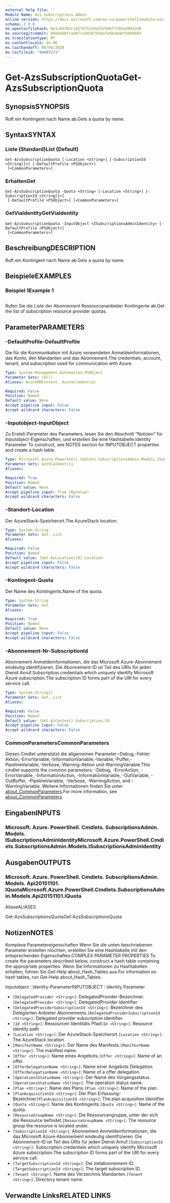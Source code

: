 ```yaml
---
external help file: ''
Module Name: Azs.Subscriptions.Admin
online version: https://docs.microsoft.com/en-us/powershell/module/azs.subscriptions.admin/get-azssubscriptionquota
schema: 2.0.0
ms.openlocfilehash: 8e1c03393c1d276f5c93425250bf7202e49022d8
ms.sourcegitcommit: 09eb4dbfcad6fce303b793dafe9bebdef589db03
ms.translationtype: MT
ms.contentlocale: de-DE
ms.lasthandoff: 08/08/2020
ms.locfileid: "94007271"
---
```

# <span data-ttu-id="2e85b-101">Get-AzsSubscriptionQuota</span><span class="sxs-lookup"><span data-stu-id="2e85b-101">Get-AzsSubscriptionQuota</span></span>

## <span data-ttu-id="2e85b-102">Synopsis</span><span class="sxs-lookup"><span data-stu-id="2e85b-102">SYNOPSIS</span></span>
<span data-ttu-id="2e85b-103">Ruft ein Kontingent nach Name ab.</span><span class="sxs-lookup"><span data-stu-id="2e85b-103">Gets a quota by name.</span></span>

## <span data-ttu-id="2e85b-104">Syntax</span><span class="sxs-lookup"><span data-stu-id="2e85b-104">SYNTAX</span></span>

### <span data-ttu-id="2e85b-105">Liste (Standard)</span><span class="sxs-lookup"><span data-stu-id="2e85b-105">List (Default)</span></span>
```
Get-AzsSubscriptionQuota [-Location <String>] [-SubscriptionId <String[]>] [-DefaultProfile <PSObject>]
 [<CommonParameters>]
```

### <span data-ttu-id="2e85b-106">Erhalten</span><span class="sxs-lookup"><span data-stu-id="2e85b-106">Get</span></span>
```
Get-AzsSubscriptionQuota -Quota <String> [-Location <String>] [-SubscriptionId <String[]>]
 [-DefaultProfile <PSObject>] [<CommonParameters>]
```

### <span data-ttu-id="2e85b-107">GetViaIdentity</span><span class="sxs-lookup"><span data-stu-id="2e85b-107">GetViaIdentity</span></span>
```
Get-AzsSubscriptionQuota -InputObject <ISubscriptionsAdminIdentity> [-DefaultProfile <PSObject>]
 [<CommonParameters>]
```

## <span data-ttu-id="2e85b-108">Beschreibung</span><span class="sxs-lookup"><span data-stu-id="2e85b-108">DESCRIPTION</span></span>
<span data-ttu-id="2e85b-109">Ruft ein Kontingent nach Name ab.</span><span class="sxs-lookup"><span data-stu-id="2e85b-109">Gets a quota by name.</span></span>

## <span data-ttu-id="2e85b-110">Beispiele</span><span class="sxs-lookup"><span data-stu-id="2e85b-110">EXAMPLES</span></span>

### <span data-ttu-id="2e85b-111">Beispiel 1</span><span class="sxs-lookup"><span data-stu-id="2e85b-111">Example 1</span></span>
```powershell

```

<span data-ttu-id="2e85b-112">Rufen Sie die Liste der Abonnement Ressourcenanbieter Kontingente ab.</span><span class="sxs-lookup"><span data-stu-id="2e85b-112">Get the list of subscription resource provider quotas.</span></span>

## <span data-ttu-id="2e85b-113">Parameter</span><span class="sxs-lookup"><span data-stu-id="2e85b-113">PARAMETERS</span></span>

### <span data-ttu-id="2e85b-114">-DefaultProfile</span><span class="sxs-lookup"><span data-stu-id="2e85b-114">-DefaultProfile</span></span>
<span data-ttu-id="2e85b-115">Die für die Kommunikation mit Azure verwendeten Anmeldeinformationen, das Konto, den Mandanten und das Abonnement.</span><span class="sxs-lookup"><span data-stu-id="2e85b-115">The credentials, account, tenant, and subscription used for communication with Azure.</span></span>

```yaml
Type: System.Management.Automation.PSObject
Parameter Sets: (All)
Aliases: AzureRMContext, AzureCredential

Required: False
Position: Named
Default value: None
Accept pipeline input: False
Accept wildcard characters: False

```

### <span data-ttu-id="2e85b-116">-Inputobject</span><span class="sxs-lookup"><span data-stu-id="2e85b-116">-InputObject</span></span>
<span data-ttu-id="2e85b-117">Zu Erstell-Parameter des Parameters, lesen Sie den Abschnitt "Notizen" für Inputobject-Eigenschaften, und erstellen Sie eine Hashtabelle.</span><span class="sxs-lookup"><span data-stu-id="2e85b-117">Identity Parameter To construct, see NOTES section for INPUTOBJECT properties and create a hash table.</span></span>

```yaml
Type: Microsoft.Azure.PowerShell.Cmdlets.SubscriptionsAdmin.Models.ISubscriptionsAdminIdentity
Parameter Sets: GetViaIdentity
Aliases:

Required: True
Position: Named
Default value: None
Accept pipeline input: True (ByValue)
Accept wildcard characters: False

```

### <span data-ttu-id="2e85b-118">-Standort</span><span class="sxs-lookup"><span data-stu-id="2e85b-118">-Location</span></span>
<span data-ttu-id="2e85b-119">Der AzureStack-Speicherort.</span><span class="sxs-lookup"><span data-stu-id="2e85b-119">The AzureStack location.</span></span>

```yaml
Type: System.String
Parameter Sets: Get, List
Aliases:

Required: False
Position: Named
Default value: (Get-AzLocation)[0].Location
Accept pipeline input: False
Accept wildcard characters: False

```

### <span data-ttu-id="2e85b-120">-Kontingent</span><span class="sxs-lookup"><span data-stu-id="2e85b-120">-Quota</span></span>
<span data-ttu-id="2e85b-121">Der Name des Kontingents.</span><span class="sxs-lookup"><span data-stu-id="2e85b-121">Name of the quota.</span></span>

```yaml
Type: System.String
Parameter Sets: Get
Aliases:

Required: True
Position: Named
Default value: None
Accept pipeline input: False
Accept wildcard characters: False

```

### <span data-ttu-id="2e85b-122">-Abonnement-Nr</span><span class="sxs-lookup"><span data-stu-id="2e85b-122">-SubscriptionId</span></span>
<span data-ttu-id="2e85b-123">Abonnement Anmeldeinformationen, die das Microsoft Azure-Abonnement eindeutig identifizieren. Die Abonnement-ID ist Teil des URIs für jeden Dienst Anruf.</span><span class="sxs-lookup"><span data-stu-id="2e85b-123">Subscription credentials which uniquely identify Microsoft Azure subscription.The subscription ID forms part of the URI for every service call.</span></span>

```yaml
Type: System.String[]
Parameter Sets: Get, List
Aliases:

Required: False
Position: Named
Default value: (Get-AzContext).Subscription.Id
Accept pipeline input: False
Accept wildcard characters: False

```

### <span data-ttu-id="2e85b-124">CommonParameters</span><span class="sxs-lookup"><span data-stu-id="2e85b-124">CommonParameters</span></span>
<span data-ttu-id="2e85b-125">Dieses Cmdlet unterstützt die allgemeinen Parameter:-Debug,-Fehler Aktion,-ErrorVariable,-InformationVariable,-Variable,-Puffer,-PipelineVariable,-Verbose,-Warning-Aktion und-WarningVariable.</span><span class="sxs-lookup"><span data-stu-id="2e85b-125">This cmdlet supports the common parameters: -Debug, -ErrorAction, -ErrorVariable, -InformationAction, -InformationVariable, -OutVariable, -OutBuffer, -PipelineVariable, -Verbose, -WarningAction, and -WarningVariable.</span></span> <span data-ttu-id="2e85b-126">Weitere Informationen finden Sie unter [about_CommonParameters](http://go.microsoft.com/fwlink/?LinkID=113216).</span><span class="sxs-lookup"><span data-stu-id="2e85b-126">For more information, see [about_CommonParameters](http://go.microsoft.com/fwlink/?LinkID=113216).</span></span>

## <span data-ttu-id="2e85b-127">Eingaben</span><span class="sxs-lookup"><span data-stu-id="2e85b-127">INPUTS</span></span>

### <span data-ttu-id="2e85b-128">Microsoft. Azure. PowerShell. Cmdlets. SubscriptionsAdmin. Models. ISubscriptionsAdminIdentity</span><span class="sxs-lookup"><span data-stu-id="2e85b-128">Microsoft.Azure.PowerShell.Cmdlets.SubscriptionsAdmin.Models.ISubscriptionsAdminIdentity</span></span>

## <span data-ttu-id="2e85b-129">Ausgaben</span><span class="sxs-lookup"><span data-stu-id="2e85b-129">OUTPUTS</span></span>

### <span data-ttu-id="2e85b-130">Microsoft. Azure. PowerShell. Cmdlets. SubscriptionsAdmin. Models. Api20151101. IQuota</span><span class="sxs-lookup"><span data-stu-id="2e85b-130">Microsoft.Azure.PowerShell.Cmdlets.SubscriptionsAdmin.Models.Api20151101.IQuota</span></span>

<span data-ttu-id="2e85b-131">Aliase</span><span class="sxs-lookup"><span data-stu-id="2e85b-131">ALIASES</span></span>

<span data-ttu-id="2e85b-132">Get-AzsSubscriptionsQuota</span><span class="sxs-lookup"><span data-stu-id="2e85b-132">Get-AzsSubscriptionsQuota</span></span>

## <span data-ttu-id="2e85b-133">Notizen</span><span class="sxs-lookup"><span data-stu-id="2e85b-133">NOTES</span></span>

<span data-ttu-id="2e85b-134">Komplexe Parametereigenschaften Wenn Sie die unten beschriebenen Parameter erstellen möchten, erstellen Sie eine Hashtabelle mit den entsprechenden Eigenschaften.</span><span class="sxs-lookup"><span data-stu-id="2e85b-134">COMPLEX PARAMETER PROPERTIES To create the parameters described below, construct a hash table containing the appropriate properties.</span></span> <span data-ttu-id="2e85b-135">Wenn Sie Informationen zu Hashtabellen erhalten, führen Sie Get-Help about_Hash_Tables aus.</span><span class="sxs-lookup"><span data-stu-id="2e85b-135">For information on hash tables, run Get-Help about_Hash_Tables.</span></span>

<span data-ttu-id="2e85b-136">Inputobject <ISubscriptionsAdminIdentity> : Identity-Parameter</span><span class="sxs-lookup"><span data-stu-id="2e85b-136">INPUTOBJECT <ISubscriptionsAdminIdentity>: Identity Parameter</span></span>
  - <span data-ttu-id="2e85b-137">`[DelegatedProvider <String>]`: DelegatedProvider-Bezeichner.</span><span class="sxs-lookup"><span data-stu-id="2e85b-137">`[DelegatedProvider <String>]`: DelegatedProvider identifier.</span></span>
  - <span data-ttu-id="2e85b-138">`[DelegatedProviderSubscriptionId <String>]`: Bezeichner des Delegierten Anbieter Abonnements.</span><span class="sxs-lookup"><span data-stu-id="2e85b-138">`[DelegatedProviderSubscriptionId <String>]`: Delegated provider subscription identifier.</span></span>
  - <span data-ttu-id="2e85b-139">`[Id <String>]`: Ressourcen Identitäts Pfad</span><span class="sxs-lookup"><span data-stu-id="2e85b-139">`[Id <String>]`: Resource identity path</span></span>
  - <span data-ttu-id="2e85b-140">`[Location <String>]`: Der AzureStack-Speicherort.</span><span class="sxs-lookup"><span data-stu-id="2e85b-140">`[Location <String>]`: The AzureStack location.</span></span>
  - <span data-ttu-id="2e85b-141">`[ManifestName <String>]`: Der Name des Manifests.</span><span class="sxs-lookup"><span data-stu-id="2e85b-141">`[ManifestName <String>]`: The manifest name.</span></span>
  - <span data-ttu-id="2e85b-142">`[Offer <String>]`: Name eines Angebots.</span><span class="sxs-lookup"><span data-stu-id="2e85b-142">`[Offer <String>]`: Name of an offer.</span></span>
  - <span data-ttu-id="2e85b-143">`[OfferDelegationName <String>]`: Name einer Angebots Delegation.</span><span class="sxs-lookup"><span data-stu-id="2e85b-143">`[OfferDelegationName <String>]`: Name of a offer delegation.</span></span>
  - <span data-ttu-id="2e85b-144">`[OperationsStatusName <String>]`: Der Name des Vorgangsstatus.</span><span class="sxs-lookup"><span data-stu-id="2e85b-144">`[OperationsStatusName <String>]`: The operation status name.</span></span>
  - <span data-ttu-id="2e85b-145">`[Plan <String>]`: Name des Plans.</span><span class="sxs-lookup"><span data-stu-id="2e85b-145">`[Plan <String>]`: Name of the plan.</span></span>
  - <span data-ttu-id="2e85b-146">`[PlanAcquisitionId <String>]`: Der Plan Erfassung-Bezeichner</span><span class="sxs-lookup"><span data-stu-id="2e85b-146">`[PlanAcquisitionId <String>]`: The plan acquisition Identifier</span></span>
  - <span data-ttu-id="2e85b-147">`[Quota <String>]`: Name des Kontingents.</span><span class="sxs-lookup"><span data-stu-id="2e85b-147">`[Quota <String>]`: Name of the quota.</span></span>
  - <span data-ttu-id="2e85b-148">`[ResourceGroupName <String>]`: Die Ressourcengruppe, unter der sich die Ressource befindet.</span><span class="sxs-lookup"><span data-stu-id="2e85b-148">`[ResourceGroupName <String>]`: The resource group the resource is located under.</span></span>
  - <span data-ttu-id="2e85b-149">`[SubscriptionId <String>]`: Abonnement Anmeldeinformationen, die das Microsoft Azure-Abonnement eindeutig identifizieren. Die Abonnement-ID ist Teil des URIs für jeden Dienst Anruf.</span><span class="sxs-lookup"><span data-stu-id="2e85b-149">`[SubscriptionId <String>]`: Subscription credentials which uniquely identify Microsoft Azure subscription.The subscription ID forms part of the URI for every service call.</span></span>
  - <span data-ttu-id="2e85b-150">`[TargetSubscriptionId <String>]`: Die zielabonnement-ID.</span><span class="sxs-lookup"><span data-stu-id="2e85b-150">`[TargetSubscriptionId <String>]`: The target subscription ID.</span></span>
  - <span data-ttu-id="2e85b-151">`[Tenant <String>]`: Name des Verzeichnis Mandanten.</span><span class="sxs-lookup"><span data-stu-id="2e85b-151">`[Tenant <String>]`: Directory tenant name.</span></span>

## <span data-ttu-id="2e85b-152">Verwandte Links</span><span class="sxs-lookup"><span data-stu-id="2e85b-152">RELATED LINKS</span></span>


